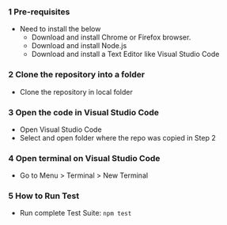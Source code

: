 ### 1 Pre-requisites
* Need to install the below
    * Download and install Chrome or Firefox browser.
    * Download and install Node.js
    * Download and install a Text Editor like Visual Studio Code
    
### 2 Clone the repository into a folder 
* Clone the repository in local folder

### 3 Open the code in Visual Studio Code
* Open Visual Studio Code
* Select and open folder where the repo was copied in Step 2

### 4 Open terminal on Visual Studio Code
* Go to Menu > Terminal > New Terminal

### 5 How to Run Test
* Run complete Test Suite: `npm test`




